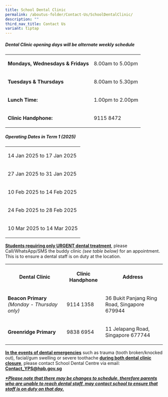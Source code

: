```yaml
---
title: School Dental Clinic
permalink: /aboutus-folder/Contact-Us/SchoolDentalClinic/
description: ""
third_nav_title: Contact Us
variant: tiptap
---
```

<h5>Dental Clinic opening days will be alternate weekly schedule</h5>
<table style="minWidth: 50px">
<colgroup>
<col>
<col>
</colgroup>
<tbody>
<tr>
<td rowspan="1" colspan="1">
<p><strong>Mondays, Wednesdays &amp; Fridays</strong>
</p>
</td>
<td rowspan="1" colspan="1">
<p>8.00am to 5.00pm</p>
</td>
</tr>
<tr>
<td rowspan="1" colspan="1">
<p><strong>Tuesdays &amp; Thursdays</strong>
</p>
</td>
<td rowspan="1" colspan="1">
<p>8.00am to 5.30pm</p>
</td>
</tr>
<tr>
<td rowspan="1" colspan="1">
<p><strong>Lunch Time:</strong>
</p>
</td>
<td rowspan="1" colspan="1">
<p>1.00pm to 2.00pm</p>
</td>
</tr>
<tr>
<td rowspan="1" colspan="1">
<p><strong>Clinic Handphone:</strong>
</p>
</td>
<td rowspan="1" colspan="1">
<p>9115 8472</p>
</td>
</tr>
</tbody>
</table>
<p></p>
<h5>Operating Dates in Term 1 (2025)</h5>
<table style="minWidth: 25px">
<colgroup>
<col>
</colgroup>
<tbody>
<tr>
<td rowspan="1" colspan="1">
<p>14 Jan 2025 to 17 Jan 2025</p>
</td>
</tr>
<tr>
<td rowspan="1" colspan="1">
<p>27 Jan 2025 to 31 Jan 2025</p>
</td>
</tr>
<tr>
<td rowspan="1" colspan="1">
<p>10 Feb 2025 to 14 Feb 2025</p>
</td>
</tr>
<tr>
<td rowspan="1" colspan="1">
<p>24 Feb 2025 to 28 Feb 2025</p>
</td>
</tr>
<tr>
<td rowspan="1" colspan="1">
<p>10 Mar 2025 to 14 Mar 2025</p>
</td>
</tr>
</tbody>
</table>
<p></p>
<p><strong><u>Students requiring only URGENT dental treatment</u></strong>,
please Call/WhatsApp/SMS the buddy clinic <em>(see table below) </em>for
an appointment. This is to ensure a dental staff is on duty at the location.</p>
<p></p>
<table style="minWidth: 75px">
<colgroup>
<col>
<col>
<col>
</colgroup>
<tbody>
<tr>
<th rowspan="1" colspan="1">
<p><strong>Dental Clinic</strong>
</p>
</th>
<th rowspan="1" colspan="1">
<p><strong>Clinic Handphone</strong>
</p>
</th>
<th rowspan="1" colspan="1">
<p><strong>Address</strong>
</p>
</th>
</tr>
<tr>
<td rowspan="1" colspan="1">
<p><strong>Beacon Primary </strong><em>(Monday - Thursday only)</em>
</p>
</td>
<td rowspan="1" colspan="1">
<p>9114 1358</p>
</td>
<td rowspan="1" colspan="1">
<p>36 Bukit Panjang Ring Road, Singapore 679944</p>
</td>
</tr>
<tr>
<td rowspan="1" colspan="1">
<p><strong>Greenridge Primary</strong>
</p>
</td>
<td rowspan="1" colspan="1">
<p>9838 6954</p>
</td>
<td rowspan="1" colspan="1">
<p>11 Jelapang Road, Singapore 677744</p>
</td>
</tr>
</tbody>
</table>
<p><strong><u>In the events of dental emergencies</u></strong> such as trauma
(tooth broken/knocked out), facial/gum swelling or severe toothache <strong><u>during both dental clinic closure</u></strong>,
please contact School Dental Centre via email: <strong><a href="Contact_YPS@hpb.gov.sg" rel="noopener nofollow" target="_blank">Contact_YPS@hpb.gov.sg</a></strong>
</p>
<p></p>
<p><strong><em><u>*Please note that there may be changes to schedule, therefore parents who are unable to reach dental staff, may contact school to ensure that staff is on duty on that day.</u></em></strong>
</p>
<p></p>